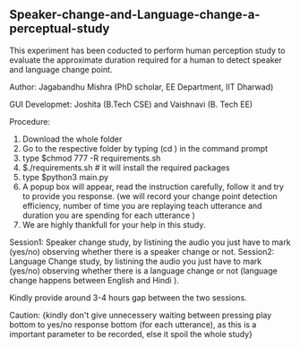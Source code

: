 ## Speaker-change-and-Language-change-a-perceptual-study


 This experiment has been coducted to perform human perception study to evaluate the approximate duration required for a human to detect speaker and language change point.

 Author: Jagabandhu Mishra (PhD scholar, EE Department, IIT Dharwad)


GUI Developmet: Joshita (B.Tech CSE) and Vaishnavi (B. Tech EE)


Procedure:
1) Download the whole folder
2) Go to the respective folder by typing (cd <folder location>) in the command prompt
3) type $chmod 777 -R requirements.sh
4) $./requirements.sh  # it will install the required packages
5) type $python3 main.py
6) A popup box will appear, read the instruction carefully, follow it and try to provide you response. (we will record your change point detection efficiency, number of time you are replaying teach utterance and duration you are spending for each utterance )
7) We are highly thankfull for your help in this study.  
 
 Session1: Speaker change study, by listining the audio you just have to mark (yes/no) observing whether there is a speaker change or not.
 Session2: Language Change study, by listining the audio you just have to mark (yes/no) observing whether there is a language change or not (language change happens between English and Hindi ).
 
 Kindly provide around 3-4 hours gap between the two sessions.

Caution: {kindly don't give unnecessery waiting between pressing play bottom to yes/no response bottom (for each utterance), as this is a important parameter to be recorded, else it spoil the whole study}
